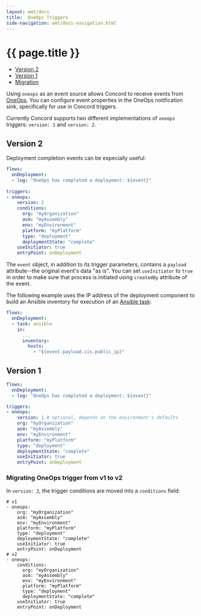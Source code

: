 ```yaml
---
layout: wmt/docs
title:  OneOps Triggers
side-navigation: wmt/docs-navigation.html
---
```


# {{ page.title }}

- [Version 2](#oneops-v2)
- [Version 1](#oneops-v1)
- [Migration](#oneops-migration)

Using `oneops` as an event source allows Concord to receive events from
[OneOps](https://oneops.com). You can configure event properties in the OneOps
notification sink, specifically for use in Concord triggers.

Currently Concord supports two different implementations of `oneops` triggers:
`version: 1` and `version: 2`.

<a name="oneops-v2"/>

## Version 2

Deployment completion events can be especially useful:

```yaml
flows:
  onDeployment:
  - log: "OneOps has completed a deployment: ${event}"
  
triggers:
- oneops:
    version: 2
    conditions:
      org: "myOrganization"
      asm: "myAssembly"
      env: "myEnvironment"
      platform: "myPlatform"
      type: "deployment"
      deploymentState: "complete"
    useInitiator: true
    entryPoint: onDeployment
```

The `event` object, in addition to its trigger parameters, contains a `payload`
attribute--the original event's data "as is". You can set `useInitiator` to
`true` in order to make sure that process is initiated using `createdBy`
attribute of the event.

The following example uses the IP address of the deployment component to build 
an Ansible inventory for execution of an [Ansible task](../plugins/ansible.html):

```yaml
flows:
  onDeployment:
  - task: ansible
    in:
      ...
      inventory:
        hosts:
          - "${event.payload.cis.public_ip}"
```

<a name="oneops-v1"/>

## Version 1

```yaml
flows:
  onDeployment:
  - log: "OneOps has completed a deployment: ${event}"

triggers:
- oneops:
    version: 1 # optional, depends on the environment's defaults
    org: "myOrganization"
    asm: "myAssembly"
    env: "myEnvironment"
    platform: "myPlatform"
    type: "deployment"
    deploymentState: "complete"
    useInitiator: true
    entryPoint: onDeployment
```

<a name="oneops-migration"/>

### Migrating OneOps trigger from v1 to v2

In `version: 2`, the trigger conditions are moved into a `conditions` field:

```
# v1
- oneops:
    org: "myOrganization"
    asm: "myAssembly"
    env: "myEnvironment"
    platform: "myPlatform"
    type: "deployment"
    deploymentState: "complete"
    useInitiator: true
    entryPoint: onDeployment
# v2
- oneops:
    conditions:
      org: "myOrganization"
      asm: "myAssembly"
      env: "myEnvironment"
      platform: "myPlatform"
      type: "deployment"
      deploymentState: "complete"
    useInitiator: true
    entryPoint: onDeployment
```